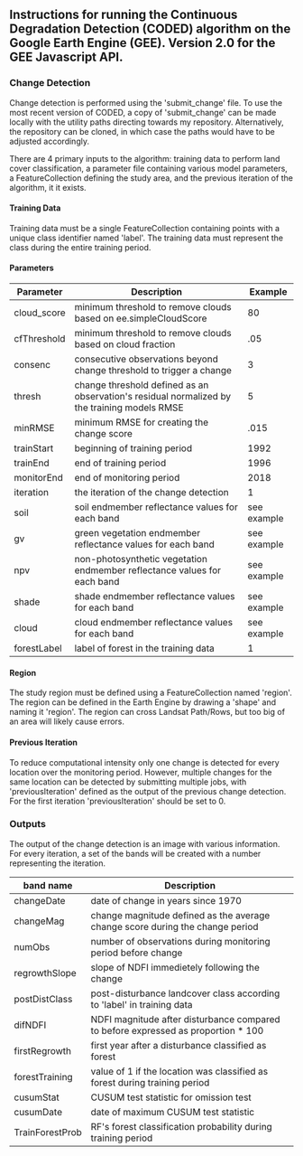 ## Instructions for running the Continuous Degradation Detection (CODED) algorithm on the Google Earth Engine (GEE). Version 2.0 for the GEE Javascript API. 

### Change Detection

Change detection is performed using the 'submit_change' file. To use the most recent version of CODED, a copy of 'submit_change' can be made locally with the utility paths directing towards my repository. Alternatively, the repository can be cloned, in which case the paths would have to be adjusted accordingly. 

There are 4 primary inputs to the algorithm: training data to perform land cover classification, a parameter file containing various model parameters, a FeatureCollection defining the study area, and the previous iteration of the algorithm, it it exists. 

#### Training Data

Training data must be a single FeatureCollection containing points with a unique class identifier named 'label'. The training data must represent the class during the entire training period. 

#### Parameters

| Parameter | Description | Example |
| --- | --- | --- |
| cloud_score | minimum threshold to remove clouds based on ee.simpleCloudScore | 80 |
| cfThreshold | minimum threshold to remove clouds based on cloud fraction | .05 |
| consenc | consecutive observations beyond change threshold to trigger a change | 3 |
| thresh | change threshold defined as an observation's residual normalized by the training models RMSE | 5 |
| minRMSE | minimum RMSE for creating the change score | .015 |
| trainStart | beginning of training period | 1992 |
| trainEnd | end of training period | 1996 |
| monitorEnd | end of monitoring period | 2018 |
| iteration | the iteration of the change detection | 1 |
| soil | soil endmember reflectance values for each band | see example | 
| gv | green vegetation endmember reflectance values for each band | see example |  
| npv | non-photosynthetic vegetation endmember reflectance values for each band | see example |  
| shade | shade endmember reflectance values for each band | see example |  
| cloud | cloud endmember reflectance values for each band | see example |  
| forestLabel | label of forest in the training data | 1 |

#### Region

The study region must be defined using a FeatureCollection named 'region'. The region can be defined in the Earth Engine by drawing a 'shape' and naming it 'region'. The region can cross Landsat Path/Rows, but too big of an area will likely cause errors.

#### Previous Iteration

To reduce computational intensity only one change is detected for every location over the monitoring period. However, multiple changes for the same location can be detected by submitting multiple jobs, with 'previousIteration' defined as the output of the previous change detection. For the first iteration 'previousIteration' should be set to 0. 

### Outputs

The output of the change detection is an image with various information. For every iteration, a set of the bands will be created with a number representing the iteration. 

| band name | Description |
| --- | --- |
| changeDate | date of change in years since 1970
| changeMag | change magnitude defined as the average change score during the change period |
| numObs | number of observations during monitoring period before change |
| regrowthSlope | slope of NDFI immedietely following the change |
| postDistClass | post-disturbance landcover class according to 'label' in training data |
| difNDFI | NDFI magnitude after disturbance compared to before expressed as proportion * 100 | 
| firstRegrowth | first year after a disturbance classified as forest |
| forestTraining | value of 1 if the location was classified as forest during training period |
| cusumStat | CUSUM test statistic for omission test |
| cusumDate | date of maximum CUSUM test statistic | 
| TrainForestProb | RF's forest classification probability during training period |
